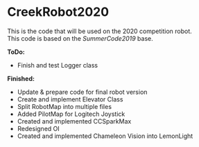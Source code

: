 # CreekRobot2020
  
This is the code that will be used on the 2020 competition robot.  
This code is based on the *SummerCode2019* base.  

**ToDo:**  

 - Finish and test Logger class

**Finished:**  
  
 - Update & prepare code for final robot version  
 - Create and implement Elevator Class  
 - Split RobotMap into multiple files  
 - Added PilotMap for Logitech Joystick  
 - Created and implemented CCSparkMax  
 - Redesigned OI  
 - Created and implemented Chameleon Vision into LemonLight  